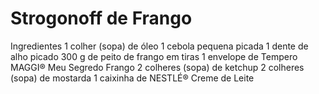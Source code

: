 # Strogonoff de Frango 

Ingredientes
1 colher (sopa) de óleo
1 cebola pequena picada
1 dente de alho picado
300 g de peito de frango em tiras
1 envelope de Tempero MAGGI® Meu Segredo Frango
2 colheres (sopa) de ketchup
2 colheres (sopa) de mostarda
1 caixinha de NESTLÉ® Creme de Leite